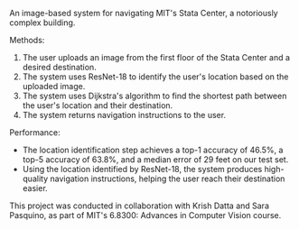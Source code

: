 An image-based system for navigating MIT's Stata Center, a notoriously complex building.

Methods: 
1. The user uploads an image from the first floor of the Stata Center and a desired destination.
2. The system uses ResNet-18 to identify the user's location based on the uploaded image.
3. The system uses Dijkstra's algorithm to find the shortest path between the user's location and their destination.
4. The system returns navigation instructions to the user.

Performance: 
- The location identification step achieves a top-1 accuracy of 46.5%, a top-5 accuracy of 63.8%, and a median error of 29 feet on our test set.
- Using the location identified by ResNet-18, the system produces high-quality navigation instructions, helping the user reach their destination easier.

This project was conducted in collaboration with Krish Datta and Sara Pasquino, as part of MIT's 6.8300: Advances in Computer Vision course.